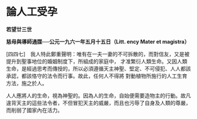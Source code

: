 # 論人工受孕


**若望廿三世**

**慈母與導師通牒──公元一九六一年五月十五日（Litt. ency Mater et magistra）**





[四四七]　我人特此鄭重聲明：唯有在一夫一妻的不可拆散的，而對信友，又是被提升到聖事地位的婚姻制度下，所組成的家庭中，
才准繁衍人類生命。又因人類生命，是經過思考而傳授的，所以必須遵循天主神聖、堅定、不可侵犯、人人都該承認，都該恪守的法令而行事。故此，任何人不得將
對動植物所施行的人工生育方法，施之於人。

人人應將人的生命，視為神聖的。因為人的生命，自始便需要造物主的行動。故凡違背天主的這些法令者，不但冒犯天主的威嚴，而且也污辱了自身及人類的尊嚴，而削弱了國家內在活力。

